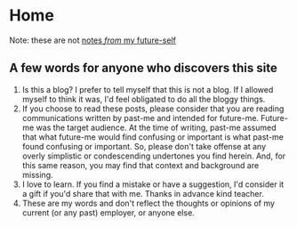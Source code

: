 # Home

Note: these are not [notes _from_ my future-self](https://www.youtube.com/watch?reload=9&v=SdT7r1OXFQ0)

## A few words for anyone who discovers this site

1. Is this a blog? I prefer to tell myself that this is not a blog. If I allowed myself to think it was, I'd feel obligated to do all the bloggy things.
2. If you choose to read these posts, please consider that you are reading communications written by past-me and intended for future-me. Future-me was the target audience. At the time of writing, past-me assumed that what future-me would find confusing or important is what past-me found confusing or important. So, please don't take offense at any overly simplistic or condescending undertones you find herein. And, for this same reason, you may find that context and background are missing.
3. I love to learn. If you find a mistake or have a suggestion, I'd consider it a gift if you'd share that with me. Thanks in advance kind teacher.
4. These are my words and don't reflect the thoughts or opinions of my current (or any past) employer, or anyone else.
